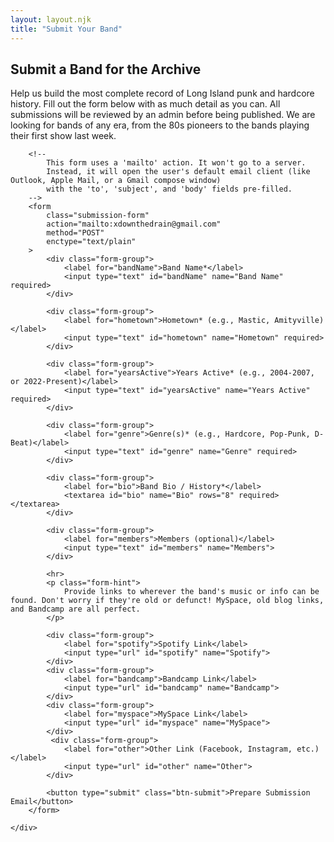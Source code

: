 ```yaml
---
layout: layout.njk
title: "Submit Your Band"
---
```


<section class="content-section form-page">
    <div class="container">
        <h2>Submit a Band for the Archive</h2>
        <p>
            Help us build the most complete record of Long Island punk and hardcore history. Fill out the form below with as much detail as you can. All submissions will be reviewed by an admin before being published. We are looking for bands of any era, from the 80s pioneers to the bands playing their first show last week.
        </p>

        <!-- 
            This form uses a 'mailto' action. It won't go to a server.
            Instead, it will open the user's default email client (like Outlook, Apple Mail, or a Gmail compose window)
            with the 'to', 'subject', and 'body' fields pre-filled.
        -->
        <form 
            class="submission-form" 
            action="mailto:xdownthedrain@gmail.com" 
            method="POST" 
            enctype="text/plain"
        >
            <div class="form-group">
                <label for="bandName">Band Name*</label>
                <input type="text" id="bandName" name="Band Name" required>
            </div>

            <div class="form-group">
                <label for="hometown">Hometown* (e.g., Mastic, Amityville)</label>
                <input type="text" id="hometown" name="Hometown" required>
            </div>

            <div class="form-group">
                <label for="yearsActive">Years Active* (e.g., 2004-2007, or 2022-Present)</label>
                <input type="text" id="yearsActive" name="Years Active" required>
            </div>
            
            <div class="form-group">
                <label for="genre">Genre(s)* (e.g., Hardcore, Pop-Punk, D-Beat)</label>
                <input type="text" id="genre" name="Genre" required>
            </div>

            <div class="form-group">
                <label for="bio">Band Bio / History*</label>
                <textarea id="bio" name="Bio" rows="8" required></textarea>
            </div>
            
            <div class="form-group">
                <label for="members">Members (optional)</label>
                <input type="text" id="members" name="Members">
            </div>

            <hr>
            <p class="form-hint">
                Provide links to wherever the band's music or info can be found. Don't worry if they're old or defunct! MySpace, old blog links, and Bandcamp are all perfect.
            </p>

            <div class="form-group">
                <label for="spotify">Spotify Link</label>
                <input type="url" id="spotify" name="Spotify">
            </div>
            <div class="form-group">
                <label for="bandcamp">Bandcamp Link</label>
                <input type="url" id="bandcamp" name="Bandcamp">
            </div>
            <div class="form-group">
                <label for="myspace">MySpace Link</label>
                <input type="url" id="myspace" name="MySpace">
            </div>
             <div class="form-group">
                <label for="other">Other Link (Facebook, Instagram, etc.)</label>
                <input type="url" id="other" name="Other">
            </div>

            <button type="submit" class="btn-submit">Prepare Submission Email</button>
        </form>

    </div>
</section>